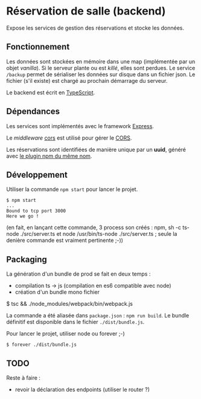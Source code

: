 
# Réservation de salle (backend)

Expose les services de gestion des réservations et stocke les données.

## Fonctionnement

Les données sont stockées en mémoire dans une map (implémentée par un objet _vanilla_). Si le serveur plante ou est _killé_, elles sont perdues. Le service `/backup` permet de sérialiser les données sur disque dans un fichier json. Le fichier (s'il existe) est chargé au prochain démarrage du serveur.

Le backend est écrit en [TypeScript](https://www.typescriptlang.org).

## Dépendances

Les services sont implémentés avec le framework [Express](https://expressjs.com).

Le _middleware_ [cors](https://www.npmjs.com/package/cors) est utilisé pour gérer le [CORS](https://developer.mozilla.org/fr/docs/Web/HTTP/CORS).

Les réservations sont identifiées de manière unique par un **uuid**, généré avec [le plugin npm du même nom](https://www.npmjs.com/package/uuid).

## Développement 

Utiliser la commande `npm start` pour lancer le projet.

```
$ npm start
...
Bound to tcp port 3000
Here we go !
```

(en fait, en lançant cette commande, 3 process son créés : npm, sh -c ts-node ./src/server.ts et node /usr/bin/ts-node ./src/server.ts ; seule la denière commande est vraiment pertinente ;-))

## Packaging

La génération d'un bundle de prod se fait en deux temps :
* compilation ts -> js (compilation en es6 compatible avec node)
* création d'un bundle mono fichier

$ tsc && ./node_modules/webpack/bin/webpack.js

La commande a été aliasée dans `package.json` : `npm run build`.
Le bundle définitif est disponible dans le fichier `./dist/bundle.js`.

Pour lancer le projet, utiliser node ou forever ;-)
```
$ forever ./dist/bundle.js
```

## TODO

Reste à faire :
- revoir la déclaration des endpoints (utiliser le router ?)
